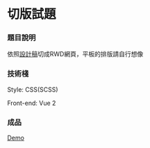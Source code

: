 # 切版試題

### 題目說明
依照[設計稿](https://xd.adobe.com/view/5e99ac71-2f5a-458b-a1c1-d5745ed66eca-0bca/)切成RWD網頁，平板的排版請自行想像

### 技術棧
Style: CSS(SCSS)

Front-end: Vue 2

### 成品
[Demo](https://dastine0308.github.io/frontend-test_hotel/)
